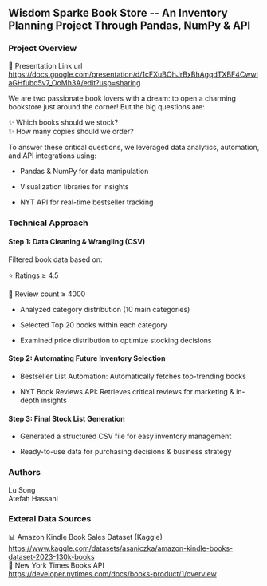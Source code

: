 ## Wisdom Sparke Book Store -- An Inventory Planning Project Through Pandas, NumPy & API 
### Project Overview

🎥 Presentation Link url https://docs.google.com/presentation/d/1cFXuBOhJrBxBhAgqdTXBF4CwwlaGHfubd5v7_OoMh3A/edit?usp=sharing

We are two passionate book lovers with a dream: to open a charming bookstore just around the corner!  But the big questions are:
  
✨ Which books should we stock?  
✨ How many copies should we order?

To answer these critical questions, we leveraged data analytics, automation, and API integrations using:

- Pandas & NumPy for data manipulation

- Visualization libraries for insights

- NYT API for real-time bestseller tracking


### Technical Approach

#### Step 1: Data Cleaning & Wrangling (CSV)

Filtered book data based on:

⭐ Ratings ≥ 4.5

📝 Review count ≥ 4000

- Analyzed category distribution (10 main categories)

- Selected Top 20 books within each category

- Examined price distribution to optimize stocking decisions

#### Step 2: Automating Future Inventory Selection

- Bestseller List Automation: Automatically fetches top-trending books 

- NYT Book Reviews API: Retrieves critical reviews for marketing & in-depth insights 

#### Step 3: Final Stock List Generation

- Generated a structured CSV file for easy inventory management 

- Ready-to-use data for purchasing decisions & business strategy  


### Authors
Lu Song  
Atefah Hassani
### Exteral Data Sources
📊 Amazon Kindle Book Sales Dataset (Kaggle)  
https://www.kaggle.com/datasets/asaniczka/amazon-kindle-books-dataset-2023-130k-books  
📰 New York Times Books API  
https://developer.nytimes.com/docs/books-product/1/overview
